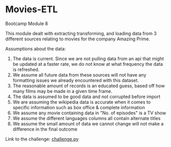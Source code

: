 # Movies-ETL
Bootcamp Module 8


This module dealt with extracting transforming, and loading data from 3 different sources relating to movies for the company Amazing Prime.

Assumptions about the data:

1. The data is current.  Since we are not pulling data from an api that might be updated at a faster rate, we do not know at what frequency the data is refreshed.
2. We assume all future data from these sources will not have any formatting issues we already encountered with this dataset.
3. The reasonable amount of records is an educated guess, based off how many films may be made in a given time frame.
4. The data is assumed to be good data and not corrupted before import
5. We are assuming the wikipedia data is accurate when it comes to specific information such as box office & complete information
6. We assume any movie containing data in "No. of episodes" is a TV show
7. We assume the different languages columns all contain alternate titles
8. We assume the small amount of data we cannot change will not make a difference in the final outcome

Link to the challenge:
[challenge.py](challenge.py)
